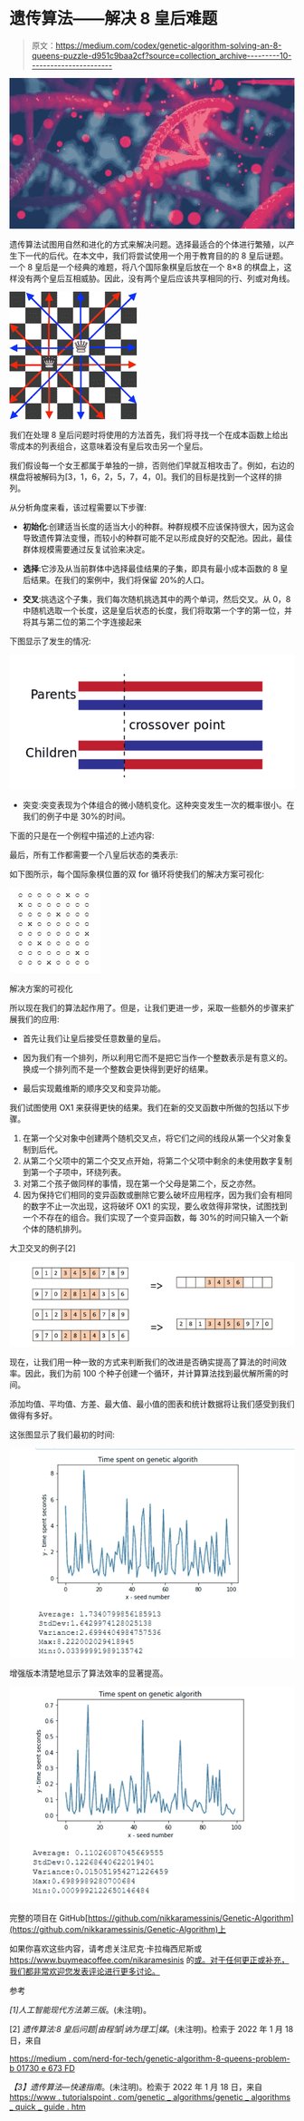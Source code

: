 # 遗传算法——解决 8 皇后难题

> 原文：<https://medium.com/codex/genetic-algorithm-solving-an-8-queens-puzzle-d951c9baa2cf?source=collection_archive---------10----------------------->

![](img/f650634afe61a6eda65692798e220efb.png)

遗传算法试图用自然和进化的方式来解决问题。选择最适合的个体进行繁殖，以产生下一代的后代。在本文中，我们将尝试使用一个用于教育目的的 8 皇后谜题。一个 8 皇后是一个经典的难题，将八个国际象棋皇后放在一个 8×8 的棋盘上，这样没有两个皇后互相威胁。因此，没有两个皇后应该共享相同的行、列或对角线。

![](img/db8bf95cd5fb505cec66bdfdbce2ebd8.png)

我们在处理 8 皇后问题时将使用的方法首先，我们将寻找一个在成本函数上给出零成本的列表组合，这意味着没有皇后攻击另一个皇后。

我们假设每一个女王都属于单独的一排，否则他们早就互相攻击了。例如，右边的棋盘将被解码为[3，1，6，2，5，7，4，0]。我们的目标是找到一个这样的排列。

从分析角度来看，该过程需要以下步骤:

*   **初始化**:创建适当长度的适当大小的种群。种群规模不应该保持很大，因为这会导致遗传算法变慢，而较小的种群可能不足以形成良好的交配池。因此，最佳群体规模需要通过反复试验来决定。

*   **选择**:它涉及从当前群体中选择最佳结果的子集，即具有最小成本函数的 8 皇后结果。在我们的案例中，我们将保留 20%的人口。

*   **交叉**:挑选这个子集，我们每次随机挑选其中的两个单词，然后交叉。从 0，8 中随机选取一个长度，这是皇后状态的长度，我们将取第一个字的第一位，并将其与第二位的第二个字连接起来

下图显示了发生的情况:

![](img/fe739b14d9b88c16f9d2fb7899355e05.png)

*   突变:突变表现为个体组合的微小随机变化。这种突变发生一次的概率很小。在我们的例子中是 30%的时间。

下面的只是在一个例程中描述的上述内容:

最后，所有工作都需要一个八皇后状态的类表示:

如下图所示，每个国际象棋位置的双 for 循环将使我们的解决方案可视化:

![](img/a2e2302d6528db5eb6d534f7c855afcf.png)

解决方案的可视化

所以现在我们的算法起作用了。但是，让我们更进一步，采取一些额外的步骤来扩展我们的应用:

*   首先让我们让皇后接受任意数量的皇后。

*   因为我们有一个排列，所以利用它而不是把它当作一个整数表示是有意义的。换成一个排列而不是一个整数会更快得到更好的结果。

*   最后实现戴维斯的顺序交叉和变异功能。

我们试图使用 OX1 来获得更快的结果。我们在新的交叉函数中所做的包括以下步骤。

1.  在第一个父对象中创建两个随机交叉点，将它们之间的线段从第一个父对象复制到后代。
2.  从第二个父项中的第二个交叉点开始，将第二个父项中剩余的未使用数字复制到第一个子项中，环绕列表。
3.  对第二个孩子做同样的事情，现在第一个父母是第二个，反之亦然。
4.  因为保持它们相同的变异函数或删除它要么破坏应用程序，因为我们会有相同的数字不止一次出现，这将破坏 OX1 的实现，要么收敛得非常快，试图找到一个不存在的组合。我们实现了一个变异函数，每 30%的时间只输入一个新个体的随机排列。

大卫交叉的例子[2]

![](img/297d2ee6a01c1e3744d54283deb0ab17.png)

现在，让我们用一种一致的方式来判断我们的改进是否确实提高了算法的时间效率。因此，我们为前 100 个种子创建一个循环，并计算算法找到最优解所需的时间。

添加均值、平均值、方差、最大值、最小值的图表和统计数据将让我们感受到我们做得有多好。

这张图显示了我们最初的时间:

![](img/787400d33ba129404b14c58d82823a11.png)

增强版本清楚地显示了算法效率的显著提高。

![](img/86f341ae56033a56aa4b2339132a32c6.png)

完整的项目在 GitHub[https://github.com/nikkaramessinis/Genetic-Algorithm](https://github.com/nikkaramessinis/Genetic-Algorithm)上

如果你喜欢这些内容，请考虑关注尼克·卡拉梅西尼斯或 https://www.buymeacoffee.com/nikaramesinis 的[或](https://medium.com/u/e69257c626b4?source=post_page-----d951c9baa2cf--------------------------------)[。对于任何更正或补充，我们都非常欢迎您发表评论进行更多讨论。](https://www.buymeacoffee.com/nikaramesinis)

参考

*[1]人工智能现代方法第三版*。(未注明)。

[2] *遗传算法:8 皇后问题|由程邹|讷为理工|媒*。(未注明)。检索于 2022 年 1 月 18 日，来自

[https://medium . com/nerd-for-tech/genetic-algorithm-8-queens-problem-b 01730 e 673 FD](/nerd-for-tech/genetic-algorithm-8-queens-problem-b01730e673fd)

*【3】遗传算法—快速指南*。(未注明)。检索于 2022 年 1 月 18 日，来自[https://www . tutorialspoint . com/genetic _ algorithms/genetic _ algorithms _ quick _ guide . htm](https://www.tutorialspoint.com/genetic_algorithms/genetic_algorithms_quick_guide.htm)